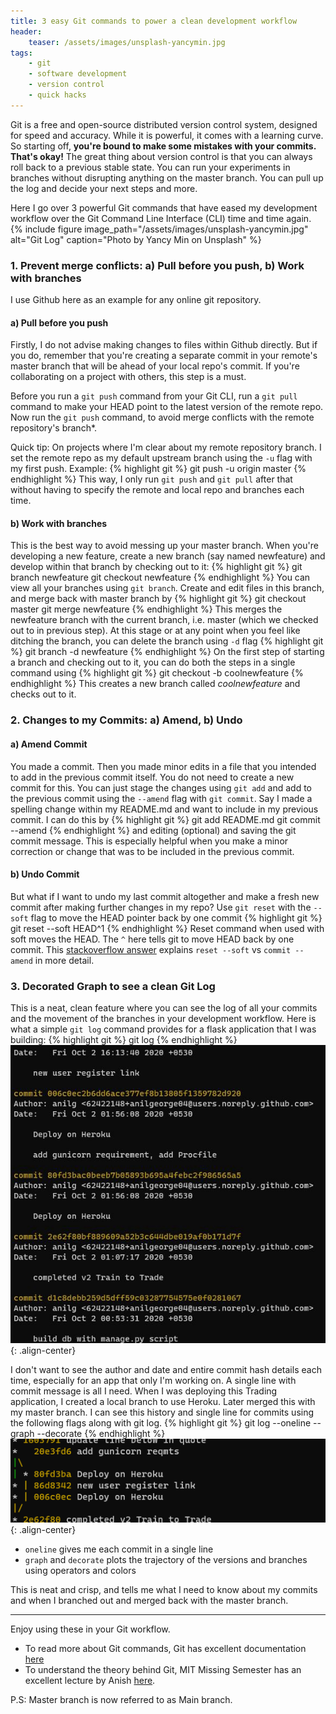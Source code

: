 ```yaml
---
title: 3 easy Git commands to power a clean development workflow
header:
    teaser: /assets/images/unsplash-yancymin.jpg
tags:
    - git
    - software development
    - version control
    - quick hacks
---
```

Git is a free and open-source distributed version control system, designed for speed and accuracy. While it is powerful, it comes with a learning curve. So starting off, **you're bound to make some mistakes with your commits. That's okay!** The great thing about version control is that you can always roll back to a previous stable state. You can run your experiments in branches without disrupting anything on the master branch. You can pull up the log and decide your next steps and more.

Here I go over 3 powerful Git commands that have eased my development workflow over the Git Command Line Interface (CLI) time and time again.
{% include figure image_path="/assets/images/unsplash-yancymin.jpg" alt="Git Log" caption="Photo by Yancy Min on Unsplash" %}

### 1. Prevent merge conflicts: a) Pull before you push, b) Work with branches
I use Github here as an example for any online git repository.
#### a) Pull before you push
Firstly, I do not advise making changes to files within Github directly. But if you do, remember that you're creating a separate commit in your remote's master branch that will be ahead of your local repo's commit. If you're collaborating on a project with others, this step is a must.

Before you run a `git push` command from your Git CLI, run a `git pull` command to make your HEAD point to the latest version of the remote repo. Now run the `git push` command, to avoid merge conflicts with the remote repository's branch*.

Quick tip: On projects where I'm clear about my remote repository branch. I set the remote repo as my default upstream branch using the `-u` flag with my first push. Example:
{% highlight git %}
git push -u origin master
{% endhighlight %}
This way, I only run `git push` and `git pull` after that without having to specify the remote and local repo and branches each time.

#### b) Work with branches
This is the best way to avoid messing up your master branch. When you're developing a new feature, create a new branch (say named newfeature) and develop within that branch by checking out to it:
{% highlight git %}
git branch newfeature
git checkout newfeature
{% endhighlight %}
You can view all your branches using `git branch`.
Create and edit files in this branch, and merge back with master branch by
{% highlight git %}
git checkout master
git merge newfeature
{% endhighlight %}
This merges the newfeature branch with the current branch, i.e. master (which we checked out to in previous step). At this stage or at any point when you feel like ditching the branch, you can delete the branch using `-d` flag
{% highlight git %}
git branch -d newfeature
{% endhighlight %}
On the first step of starting a branch and checking out to it, you can do both the steps in a single command using
{% highlight git %}
git checkout -b coolnewfeature
{% endhighlight %}
This creates a new branch called *coolnewfeature* and checks out to it.

### 2. Changes to my Commits: a) Amend, b) Undo
#### a) Amend Commit
You made a commit. Then you made minor edits in a file that you intended to add in the previous commit itself. You do not need to create a new commit for this. You can just stage the changes using `git add` and add to the previous commit using the `--amend` flag with `git commit`.
Say I made a spelling change within my README.md and want to include in my previous commit. I can do this by
{% highlight git %}
git add README.md
git commit --amend
{% endhighlight %}
and editing (optional) and saving the git commit message.
This is especially helpful when you make a minor correction or change that was to be included in the previous commit.
#### b) Undo Commit
But what if I want to undo my last commit altogether and make a fresh new commit after making further changes in my repo?
Use `git reset` with the `--soft` flag to move the HEAD pointer back by one commit
{% highlight git %}
git reset --soft HEAD^1
{% endhighlight %}
Reset command when used with soft moves the HEAD. The `^` here tells git to move HEAD back by one commit.
This [stackoverflow answer](https://stackoverflow.com/questions/5203535/practical-uses-of-git-reset-soft#5203843) explains `reset --soft` vs `commit --amend` in more detail.

### 3. Decorated Graph to see a clean Git Log
This is a neat, clean feature where you can see the log of all your commits and the movement of the branches in your development workflow. Here is what a simple `git log` command provides for a flask application that I was building:
{% highlight git %}
git log
{% endhighlight %}
![](/assets/images/git-trick-gitlog.jpeg){: .align-center}

I don't want to see the author and date and entire commit hash details each time, especially for an app that only I'm working on. A single line with commit message is all I need. When I was deploying this Trading application, I created a local branch to use Heroku. Later merged this with my master branch. I can see this history and single line for commits using the following flags along with git log.
{% highlight git %}
git log --oneline --graph --decorate
{% endhighlight %}
![](/assets/images/git-trick-gitlog-oneline.png){: .align-center}

- `oneline` gives me each commit in a single line
- `graph` and `decorate` plots the trajectory of the versions and branches using operators and colors

This is neat and crisp, and tells me what I need to know about my commits and when I branched out and merged back with the master branch.

---

Enjoy using these in your Git workflow.
- To read more about Git commands, Git has excellent documentation [here](https://git-scm.com/docs)
- To understand the theory behind Git, MIT Missing Semester has an excellent lecture by Anish [here](https://www.youtube.com/watch?v=2sjqTHE0zok).

P.S: Master branch is now referred to as Main branch.